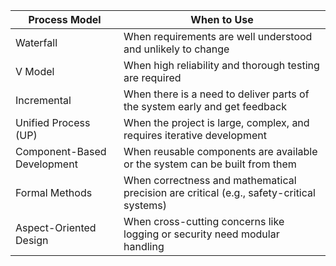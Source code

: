 | Process Model               | When to Use                                                                              |
| --------------------------- | ---------------------------------------------------------------------------------------- |
| Waterfall                   | When requirements are well understood and unlikely to change                             |
| V Model                     | When high reliability and thorough testing are required                                  |
| Incremental                 | When there is a need to deliver parts of the system early and get feedback               |
| Unified Process (UP)        | When the project is large, complex, and requires iterative development                   |
| Component-Based Development | When reusable components are available or the system can be built from them              |
| Formal Methods              | When correctness and mathematical precision are critical (e.g., safety-critical systems) |
| Aspect-Oriented Design      | When cross-cutting concerns like logging or security need modular handling               |

